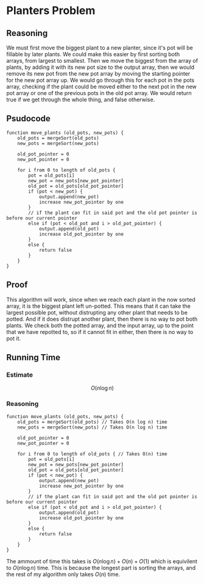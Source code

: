 # Planters Problem

## Reasoning

We must first move the biggest plant to a new planter, since it's pot will be fillable by later plants. We could make this easier by first sorting both arrays, from largest to smallest. Then we move the biggest from the array of plants, by adding it with its new pot size to the output array, then we would remove its new pot from the new pot array by moving the starting pointer for the new pot array up. We would go through this for each pot in the pots array, checking if the plant could be moved either to the next pot in the new pot array or one of the previous pots in the old pot array. We would return true if we get through the whole thing, and false otherwise.

## Psudocode

```text
function move_plants (old_pots, new_pots) {
    old_pots = mergeSort(old_pots)
    new_pots = mergeSort(new_pots)

    old_pot_pointer = 0
    new_pot_pointer = 0

    for i from 0 to length of old_pots {
        pot = old_pots[i]
        new_pot = new_pots[new_pot_pointer]
        old_pot = old_pots[old_pot_pointer]
        if (pot < new_pot) {
            output.append(new_pot)
            increase new_pot_pointer by one
        }
        // if the plant can fit in said pot and the old pot pointer is before our current pointer
        else if (pot < old_pot and i > old_pot_pointer) {
            output.append(old_pot)
            increase old_pot_pointer by one
        }
        else {
            return false
        }
    }
}
```

## Proof

This algorithm will work, since when we reach each plant in the now sorted array, it is the biggest plant left un-potted. This means that it can take the largest possible pot, without distrupting any other plant that needs to be potted. And if it does distrupt another plant, then there is no way to pot both plants. We check both the potted array, and the input array, up to the point that we have repotted to, so if it cannot fit in either, then there is no way to pot it.

## Running Time

### Estimate

$$O(n \log n)$$

### Reasoning

```text
function move_plants (old_pots, new_pots) {
    old_pots = mergeSort(old_pots) // Takes O(n log n) time
    new_pots = mergeSort(new_pots) // Takes O(n log n) time

    old_pot_pointer = 0
    new_pot_pointer = 0

    for i from 0 to length of old_pots { // Takes O(n) time
        pot = old_pots[i]
        new_pot = new_pots[new_pot_pointer]
        old_pot = old_pots[old_pot_pointer]
        if (pot < new_pot) {
            output.append(new_pot)
            increase new_pot_pointer by one
        }
        // if the plant can fit in said pot and the old pot pointer is before our current pointer
        else if (pot < old_pot and i > old_pot_pointer) {
            output.append(old_pot)
            increase old_pot_pointer by one
        }
        else {
            return false
        }
    }
}
```
The ammount of time this takes is $O(n \log n) + O(n) + O(1)$ which is equivilent to $O(n \log n)$ time. This is because the longest part is sorting the arrays, and the rest of my algorithm only takes $O(n)$ time.